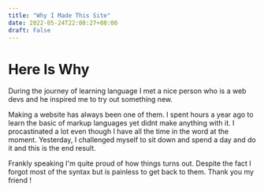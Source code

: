 ```yaml
---
title: "Why I Made This Site"
date: 2022-05-24T22:08:27+08:00
draft: False
---
```


<h1> Here Is Why </h1>
<p>
During the journey of learning language I met a nice person who is a web devs and he inspired me to try out something new. 

Making a website has always been one of them. I spent hours a year ago to learn the basic of markup languages yet didnt make anything with it. I procastinated a lot even though I have all the time in the word at the moment. Yesterday, I challenged myself to sit down and spend a day and do it and this is the end result. 

Frankly speaking I'm quite proud of how things turns out.
Despite the fact I forgot most of the syntax but is painless to get back to them. Thank you my friend !


</p>

